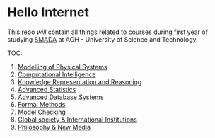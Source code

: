 # Hello Internet

This repo *will* contain all things related to courses during first year of studying [SMADA](https://syllabuskrk.agh.edu.pl/2017-2018/en/magnesite/study_plans/stacjonarne-informatyka-systems-modelling-and-data-analysis) at AGH - University of Science and Technology.  
  
TOC:  
1. [Modelling of Physical Systems](ModelingOfPhysicalSystems/README.md)
2. [Computational Intelligence](ComputionalIntelligence/README.md)
3. [Knowledge Representation and Reasoning](KnowledgeRepresentation/README.md)
4. [Advanced Statistics](AdvancedStatistics/README.md)
5. [Advanced Database Systems](AdvancedDatabaseSystems/README.md)
6. [Formal Methods](FormalMethods/README.md)
7. [Model Checking](ModelChecking/README.md)
8. [Global society & International Institutions](GlobalSocietyAndInternationalInstitutions/README.md)
9. [Philosophy & New Media](PhilosophyAndNewMedia/README.md)
